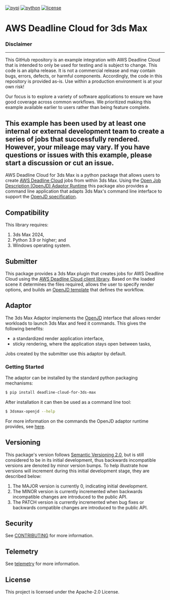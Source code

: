 [![pypi](https://img.shields.io/pypi/v/deadline-cloud-for-3ds-max.svg?style=flat)](https://pypi.python.org/pypi/deadline-cloud-for-3ds-max)
[![python](https://img.shields.io/pypi/pyversions/deadline-cloud-for-3ds-max.svg?style=flat)](https://pypi.python.org/pypi/deadline-cloud-for-3ds-max)
[![license](https://img.shields.io/pypi/l/deadline-cloud-for-3ds-max.svg?style=flat)](https://github.com/aws-deadline/deadline-cloud-for-3ds-max/blob/mainline/LICENSE)

# AWS Deadline Cloud for 3ds Max

### Disclaimer
---
This GitHub repository is an example integration with AWS Deadline Cloud that is intended to only be used for testing and is subject to change. This code is an alpha release. It is not a commercial release and may contain bugs, errors, defects, or harmful components. Accordingly, the code in this repository is provided as-is. Use within a production environment is at your own risk!

Our focus is to explore a variety of software applications to ensure we have good coverage across common workflows. We prioritized making this example available earlier to users rather than being feature complete.

This example has been used by at least one internal or external development team to create a series of jobs that successfully rendered. However, your mileage may vary. If you have questions or issues with this example, please start a discussion or cut an issue.
---

AWS Deadline Cloud for 3ds Max is a python package that allows users to create [AWS Deadline Cloud][deadline-cloud] jobs from within 3ds Max. Using the [Open Job Description (OpenJD) Adaptor Runtime][openjd-adaptor-runtime] this package also provides a command line application that adapts 3ds Max's command line interface to support the [OpenJD specification][openjd].

[deadline-cloud]: https://docs.aws.amazon.com/deadline-cloud/latest/userguide/what-is-deadline-cloud.html
[deadline-cloud-client]: https://github.com/aws-deadline/deadline-cloud
[openjd]: https://github.com/OpenJobDescription/openjd-specifications/wiki
[openjd-adaptor-runtime]: https://github.com/OpenJobDescription/openjd-adaptor-runtime-for-python
[openjd-adaptor-runtime-lifecycle]: https://github.com/OpenJobDescription/openjd-adaptor-runtime-for-python/blob/release/README.md#adaptor-lifecycle

## Compatibility

This library requires:

1. 3ds Max 2024,
1. Python 3.9 or higher; and
1. Windows operating system.

## Submitter

This package provides a 3ds Max plugin that creates jobs for AWS Deadline Cloud using the [AWS Deadline Cloud client library][deadline-cloud-client]. Based on the loaded scene it determines the files required, allows the user to specify render options, and builds an [OpenJD template][openjd] that defines the workflow.

## Adaptor

The 3ds Max Adaptor implements the [OpenJD][openjd-adaptor-runtime] interface that allows render workloads to launch 3ds Max and feed it commands. This gives the following benefits:
* a standardized render application interface,
* sticky rendering, where the application stays open between tasks,

Jobs created by the submitter use this adaptor by default.

### Getting Started

The adaptor can be installed by the standard python packaging mechanisms:
```sh
$ pip install deadline-cloud-for-3ds-max
```

After installation it can then be used as a command line tool:
```sh
$ 3dsmax-openjd --help
```

For more information on the commands the OpenJD adaptor runtime provides, see [here][openjd-adaptor-runtime-lifecycle].

## Versioning

This package's version follows [Semantic Versioning 2.0](https://semver.org/), but is still considered to be in its 
initial development, thus backwards incompatible versions are denoted by minor version bumps. To help illustrate how
versions will increment during this initial development stage, they are described below:

1. The MAJOR version is currently 0, indicating initial development. 
2. The MINOR version is currently incremented when backwards incompatible changes are introduced to the public API. 
3. The PATCH version is currently incremented when bug fixes or backwards compatible changes are introduced to the public API. 

## Security

See [CONTRIBUTING](https://github.com/aws-deadline/deadline-cloud-for-3ds-max/blob/release/CONTRIBUTING.md#security-issue-notifications) for more information.

## Telemetry

See [telemetry](https://github.com/aws-deadline/deadline-cloud-for-3ds-max/blob/release/docs/telemetry.md) for more information.

## License

This project is licensed under the Apache-2.0 License.
